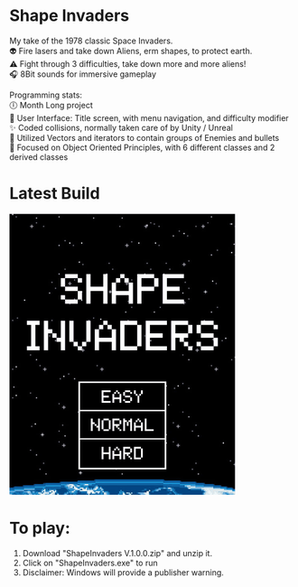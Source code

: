 # Shape Invaders 
My take of the 1978 classic Space Invaders.  
👽 Fire lasers and take down Aliens, erm shapes, to protect earth.  
⚠️ Fight through 3 difficulties, take down more and more aliens!  
🎧 8Bit sounds for immersive gameplay  

Programming stats:  
🕕 Month Long project  
📔 User Interface: Title screen, with menu navigation, and difficulty modifier  
✨ Coded collisions, normally taken care of by Unity / Unreal  
👜 Utilized Vectors and iterators to contain groups of Enemies and bullets  
💪 Focused on Object Oriented Principles, with 6 different classes and 2 derived classes  

# Latest Build
![](https://github.com/TedmanNguyen/Space-Invaders-Clone/blob/main/Progress%20Gifs/hard%20mode%20update%20rescale.gif)

# To play:
1. Download "ShapeInvaders V.1.0.0.zip" and unzip it.  
2. Click on "ShapeInvaders.exe" to run  
3. Disclaimer: Windows will provide a publisher warning.   
